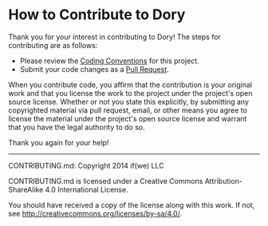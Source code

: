 # How to Contribute to Dory

Thank you for your interest in contributing to Dory!  The steps for
contributing are as follows:

* Please review the [Coding Conventions](doc/coding.md) for this project.
* Submit your code changes as a [Pull Request](doc/pull_requests.md).

When you contribute code, you affirm that the contribution is your original
work and that you license the work to the project under the project's open
source license. Whether or not you state this explicitly, by submitting any
copyrighted material via pull request, email, or other means you agree to
license the material under the project's open source license and warrant that
you have the legal authority to do so.

Thank you again for your help!

-----

CONTRIBUTING.md: Copyright 2014 if(we) LLC

CONTRIBUTING.md is licensed under a Creative Commons Attribution-ShareAlike 4.0 International License.

You should have received a copy of the license along with this work. If not, see <http://creativecommons.org/licenses/by-sa/4.0/>.
